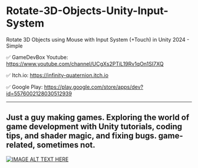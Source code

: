 # Rotate-3D-Objects-Unity-Input-System
Rotate 3D Objects using Mouse with Input System (+Touch) in Unity 2024 - Simple

✅ GameDevBox Youtube: https://www.youtube.com/channel/UCgXs2PTiL19Rv1qOn1SI7XQ

✅ Itch.io: https://infinity-quaternion.itch.io

✅ Google Play: https://play.google.com/store/apps/dev?id=5576002128030512939

--------------------------------------------------------------------
Just a guy making games.
Exploring the world of game development with Unity tutorials, coding tips, and shader magic, and fixing bugs.
game-related, sometimes not.
--------------------------------------------------------------------

[![IMAGE ALT TEXT HERE](http://img.youtube.com/vi/sDFCHTIdSIw/0.jpg)](https://www.youtube.com/watch?v=sDFCHTIdSIw)
